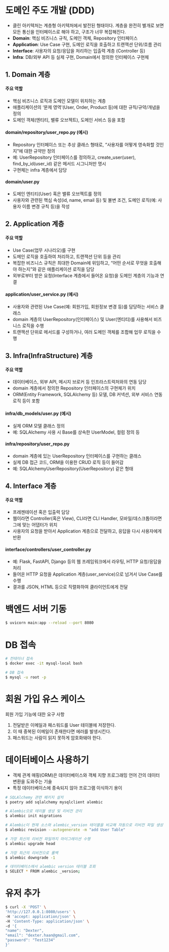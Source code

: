 # 도메인 주도 개발 (DDD)
- 클린 아키텍처는 계층형 아키텍처에서 발전된 형태이다. 계층을 완전히 별개로 보면 모든 통신을 인터페이스로 해야 하고, 구조가 너무 복잡해진다.
- **Domain**: 핵심 비즈니스 규칙, 도메인 객체, Repository 인터페이스
- **Application**: Use Case 구현, 도메인 로직을 호출하고 트랜잭션 단위/흐름 관리
- **Interface**: 사용자의 요청/응답을 처리하는 입출력 계층 (Controller 등)
- **Infra**: DB/외부 API 등 실제 구현, Domain에서 정의한 인터페이스 구현체

## 1. Domain 계층
#### 주요 역할
- 핵심 비즈니스 로직과 도메인 모델이 위치하는 계층
- 애플리케이션의 ‘문제 영역’(User, Order, Product 등)에 대한 규칙/규약/개념을 정의
- 도메인 객체(엔티티, 밸류 오브젝트), 도메인 서비스 등을 포함

#### domain/repository/user_repo.py (예시)
- Repository 인터페이스 또는 추상 클래스 형태로, “사용자를 어떻게 영속화할 것인지”에 대한 규약만 정의
- 예: UserRepository 인터페이스를 정의하고, create_user(user), find_by_id(user_id) 같은 메서드 시그니처만 명시
- 구현체는 infra 계층에서 담당

#### domain/user.py
- 도메인 엔티티(User) 혹은 밸류 오브젝트를 정의
- 사용자와 관련된 핵심 속성(id, name, email 등) 및 불변 조건, 도메인 로직(예: 사용자 이름 변경 규칙 등)을 작성

## 2. Application 계층
#### 주요 역할
- Use Case(업무 시나리오)를 구현
- 도메인 로직을 호출하여 처리하고, 트랜잭션 단위 등을 관리
- 복잡한 비즈니스 규칙은 최대한 Domain에 위임하고, “어떤 순서로 무엇을 호출해야 하는지”와 같은 애플리케이션 로직을 담당
- 외부로부터 받은 요청(Interface 계층에서 들어온 요청)을 도메인 계층의 기능과 연결

#### application/user_service.py (예시)
- 사용자와 관련된 Use Case(예: 회원가입, 회원정보 변경 등)를 담당하는 서비스 클래스
- domain 계층의 UserRepository(인터페이스) 및 User(엔티티)를 사용해서 비즈니스 로직을 수행
- 트랜잭션 단위로 메서드를 구성하거나, 여러 도메인 객체를 조합해 업무 로직을 수행

## 3. Infra(InfraStructure) 계층
#### 주요 역할
- 데이터베이스, 외부 API, 메시지 브로커 등 인프라스트럭처와의 연동 담당
- domain 계층에서 정의한 Repository 인터페이스의 구현체가 위치
- ORM(Entity Framework, SQLAlchemy 등) 모델, DB 커넥션, 외부 서비스 연동 로직 등이 포함

#### infra/db_models/user.py (예시)
- 실제 ORM 모델 클래스 정의
- 예: SQLAlchemy 사용 시 Base를 상속한 UserModel, 컬럼 정의 등

#### infra/repository/user_repo.py
- domain 계층에 있는 UserRepository 인터페이스를 구현하는 클래스
- 실제 DB 접근 코드, ORM을 이용한 CRUD 로직 등이 들어감
- 예: SQLAlchemyUserRepository(UserRepository) 같은 형태

## 4. Interface 계층
#### 주요 역할
- 프레젠테이션 혹은 입출력 담당
- 웹이라면 Controller(혹은 View), CLI라면 CLI Handler, 모바일/데스크톱이라면 그에 맞는 어댑터가 위치
- 사용자의 요청을 받아서 Application 계층으로 전달하고, 응답을 다시 사용자에게 반환

#### interface/controllers/user_controller.py
- 예: Flask, FastAPI, Django 등의 웹 프레임워크에서 라우팅, HTTP 요청/응답을 처리
- 들어온 HTTP 요청을 Application 계층(user_service)으로 넘겨서 Use Case를 수행
- 결과를 JSON, HTML 등으로 직렬화하여 클라이언트에게 전달


# 백엔드 서버 기동
```bash
$ uvicorn main:app --reload --port 8080
```

# DB 접속
```bash
# 컨테이너 접속
$ docker exec -it mysql-local bash

# DB 접속
$ mysql -u root -p
```

# 회원 가입 유스 케이스

회원 가입 기능에 대한 요구 사항

1. 전달받은 이메일과 패스워드를 User 테이블에 저장한다.
2. 이 때 중복된 이메일이 존재한다면 에러를 발생시킨다.
3. 패스워드는 사람이 읽지 못하게 암호화돼야 한다.

# 데이터베이스 사용하기

- 객체 관계 매핑(ORM)은 데이터베이스와 객체 지향 프로그래밍 언어 간의 데이터 변환을 도와주는 기술
- 특정 데이터베이스에 종속되지 않아 프로그램 이식하기 용이

```bash
# SQLAlchemy 관련 패키지 설치
$ poetry add sqlalchemy mysqlclient alembic

# Alembic으로 테이블 생성 및 리비전 관리
$ alembic init migrations

# Alembic이 현재 소스와 alembic_version 테이블을 비교해 자동으로 리비전 파일 생성
$ alembic revision --autogenerate -m "add User Table"

# 가장 최신의 리비전 파일까지 마이그레이션 수행
$ alembic upgrade head

# 가장 최근의 리비전으로 롤백
$ alembic downgrade -1

# 데이터베이스에서 alembic version 테이블 조회
$ SELECT * FROM alembic _version;
```

# 유저 추가
```bash
$ curl -X 'POST' \
'http://127.0.0.1:8080/users' \
-H 'accept: application/json' \
-H 'Content-Type: application/json' \
-d '{
"name": "Dexter",
"email": "dexter.haan@gmail.com",
"password": "Test1234"
}'
```
